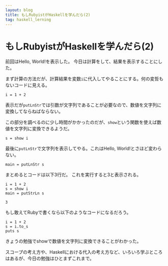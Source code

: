 ```yaml
---
layout: blog
title: もしRubyistがHaskellを学んだら(2)
tag: haskell_lerning
---
```


# もしRubyistがHaskellを学んだら(2)

前回はHello, World!を表示した。
今日は計算をして、結果を表示することにした。

まず計算の方法だが、計算結果を変数`i`に代入してやることにする。何の変哲もないコードに見える。

~~~~
i = 1 + 2
~~~~

表示だが`putLnStr`では引数が文字列であることが必要なので、数値を文字列に変換してならねばならない。

この部分を調べるのに少し時間がかかったのだが、`show`という関数を使えば数値を文字列に変換できるようだ。

~~~~
s = show i
~~~~

最後に`putLnStr`で文字列を表示してやる。これはHello, World!とさほど変わらない。

~~~~
main = putLnStr s
~~~~

まとめるとコードは以下3行だ。
これを実行すると3と表示される。

~~~~
i = 1 + 2
s = show i
main = putStrLn s
~~~~

~~~~
3
~~~~

もし敢えてRubyで書くなら以下のようなコードになるだろう。

~~~
i = 1 + 2
s = i.to_s
puts s
~~~

きょうの勉強でshowで数値を文字列に変換できることがわかった。

スコープの考え方や、Haskellにおける代入の考え方など、いろいろ学ぶところはあるが、今日の勉強はひとまずこれまで。
